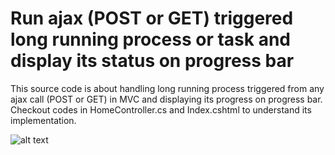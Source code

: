 # Run ajax (POST or GET) triggered long running process or task and display its status on progress bar

This source code is about handling long running process triggered from any ajax call (POST or GET) in MVC and displaying its progress on progress bar. Checkout codes in HomeController.cs and Index.cshtml to understand its implementation.

![alt text](http://url/to/img.png)
